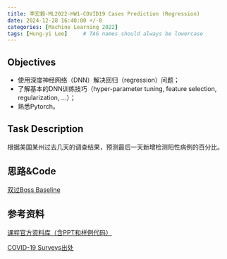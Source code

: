 ```yaml
---
title: 李宏毅-ML2022-HW1-COVID19 Cases Prediction (Regression)
date: 2024-12-28 16:40:00 +/-8
categories: [Machine Learning 2022]
tags: [Hung-yi Lee]     # TAG names should always be lowercase
---
```


## Objectives

- 使用深度神经网络（DNN）解决回归（regression）问题；
- 了解基本的DNN训练技巧（hyper-parameter tuning, feature selection, regularization, ...）；
- 熟悉Pytorch。

## Task Description

根据美国某州过去几天的调查结果，预测最后一天新增检测阳性病例的百分比。

## 思路&Code

[双过Boss Baseline](https://github.com/Aaricis/Hung-yi-Lee-ML2022/tree/main/HW1)

## 参考资料

[课程官方资料库（含PPT和样例代码）](https://speech.ee.ntu.edu.tw/~hylee/ml/2022-spring.php)

[COVID-19 Surveys出处](https://cmu-delphi.github.io/delphi-epidata/api/covidcast_signals.html)